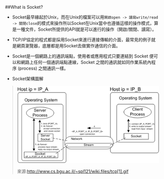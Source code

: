 ##What is Socket?
- Socket最早緣起於Unix，而在Unix的檔案可以用`開啟open -> 讀寫write/read -> 關閉close`的模式來操作所以Socket在Unix當中也遵循這樣的操作模式，算是一種文件，Socket所提供的API就是可以進行的操作（開啟/關閉、讀寫）。
- TCP/IP協定的程式都是採用Socket來進行連接傳輸的介面，最常見的例子就是網頁瀏覽器，底層都是用Socket去做實作通信的介面。
- Socket是一個網路上的通訊端點，使用者或應用程式只要連結到 Socket 便可以和網路上任何一個通訊端點連線，Socket 之間的通訊就如同作業系統內程序 (process) 之間通訊一樣。

- Socket架構圖解

>![Alt text](resources/socket.jpg)
>
>來源:http://www.cs.bgu.ac.il/~spl121/wiki.files/tcp[1].gif
